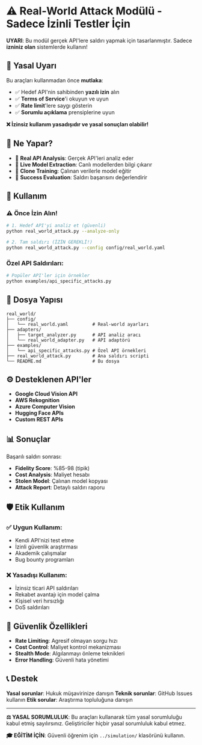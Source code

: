 # ⚠️ Real-World Attack Modülü - Sadece İzinli Testler İçin

**UYARI**: Bu modül gerçek API'lere saldırı yapmak için tasarlanmıştır. Sadece **izniniz olan** sistemlerde kullanın!

## 🚨 Yasal Uyarı

Bu araçları kullanmadan önce **mutlaka**:

- ✅ Hedef API'nin sahibinden **yazılı izin** alın
- ✅ **Terms of Service**'i okuyun ve uyun
- ✅ **Rate limit**'lere saygı gösterin
- ✅ **Sorumlu açıklama** prensiplerine uyun

**❌ İzinsiz kullanım yasadışıdır ve yasal sonuçları olabilir!**

## 🎯 Ne Yapar?

- 🎯 **Real API Analysis**: Gerçek API'leri analiz eder
- 🎯 **Live Model Extraction**: Canlı modellerden bilgi çıkarır
- 🎯 **Clone Training**: Çalınan verilerle model eğitir
- 🎯 **Success Evaluation**: Saldırı başarısını değerlendirir

## 🚀 Kullanım

### ⚠️ Önce İzin Alın!
```bash
# 1. Hedef API'yi analiz et (güvenli)
python real_world_attack.py --analyze-only

# 2. Tam saldırı (İZİN GEREKLİ!)
python real_world_attack.py --config config/real_world.yaml
```

### Özel API Saldırıları:
```bash
# Popüler API'ler için örnekler
python examples/api_specific_attacks.py
```

## 📁 Dosya Yapısı

```
real_world/
├── config/
│   └── real_world.yaml         # Real-world ayarları
├── adapters/
│   ├── target_analyzer.py      # API analiz aracı
│   └── real_world_adapter.py   # API adaptörü
├── examples/
│   └── api_specific_attacks.py # Özel API örnekleri
├── real_world_attack.py        # Ana saldırı scripti
└── README.md                   # Bu dosya
```

## ⚙️ Desteklenen API'ler

- **Google Cloud Vision API**
- **AWS Rekognition** 
- **Azure Computer Vision**
- **Hugging Face APIs**
- **Custom REST APIs**

## 📊 Sonuçlar

Başarılı saldırı sonrası:

- **Fidelity Score**: %85-98 (tipik)
- **Cost Analysis**: Maliyet hesabı
- **Stolen Model**: Çalınan model kopyası
- **Attack Report**: Detaylı saldırı raporu

## 🛡️ Etik Kullanım

### ✅ Uygun Kullanım:
- Kendi API'nizi test etme
- İzinli güvenlik araştırması
- Akademik çalışmalar
- Bug bounty programları

### ❌ Yasadışı Kullanım:
- İzinsiz ticari API saldırıları
- Rekabet avantajı için model çalma
- Kişisel veri hırsızlığı
- DoS saldırıları

## 🔧 Güvenlik Özellikleri

- **Rate Limiting**: Agresif olmayan sorgu hızı
- **Cost Control**: Maliyet kontrol mekanizması
- **Stealth Mode**: Algılanmayı önleme teknikleri
- **Error Handling**: Güvenli hata yönetimi

## 📞 Destek

**Yasal sorunlar**: Hukuk müşavirinize danışın
**Teknik sorunlar**: GitHub Issues kullanın
**Etik sorular**: Araştırma topluluğuna danışın

---

**⚖️ YASAL SORUMLULUK**: Bu araçları kullanarak tüm yasal sorumluluğu kabul etmiş sayılırsınız. Geliştiriciler hiçbir yasal sorumluluk kabul etmez.

**🎓 EĞİTİM İÇİN**: Güvenli öğrenim için `../simulation/` klasörünü kullanın.
